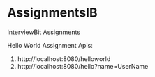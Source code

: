 # AssignmentsIB
InterviewBit Assignments

Hello World Assignment
Apis:
  1. http://localhost:8080/helloworld
  2. http://localhost:8080/hello?name=UserName
  
